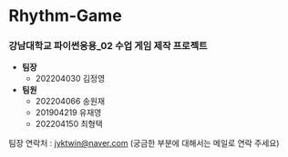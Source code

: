 # Rhythm-Game
### 강남대학교 파이썬응용_02 수업 게임 제작 프로젝트


- **팀장**
  - 202204030 김정영
- **팀원**
  - 202204066 송원재
  - 201904219 유재영
  - 202204150 최형택


팀장 연락처 :  jyktwin@naver.com
(궁금한 부분에 대해서는 메일로 연락 주세요)
